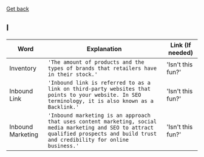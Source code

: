 [Get back](https://github.com/MrGKanev/Ecommerce-Glossary)
## I

|     Word       |        Explanation            |Link (If needed)             |
|----------------|-------------------------------|-----------------------------|
|Inventory        |`'The amount of products and the types of brands that retailers have in their stock.'`            |'Isn't this fun?'            |
|Inbound Link        |`'Inbound link is referred to as a link on third-party websites that points to your website. In SEO terminology, it is also known as a Backlink.'`            |'Isn't this fun?'            |
|Inbound Marketing        |`'Inbound marketing is an approach that uses content marketing, social media marketing and SEO to attract qualified prospects and build trust and credibility for online business.'`            |'Isn't this fun?'            |
